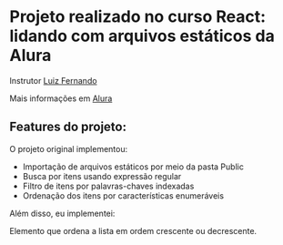 # Projeto realizado no curso React: lidando com arquivos estáticos da Alura

Instrutor [Luiz Fernando](https://github.com/lfrprazeres)

Mais informações em [Alura](https://cursos.alura.com.br/course/react-arquivos-estaticos/)


## Features do projeto:

O projeto original implementou:

- Importação de arquivos estáticos por meio da pasta Public
- Busca por itens usando expressão regular
- Filtro de itens por palavras-chaves indexadas
- Ordenação dos itens por características enumeráveis

Além disso, eu implementei:

Elemento que ordena a lista em ordem crescente ou decrescente.

